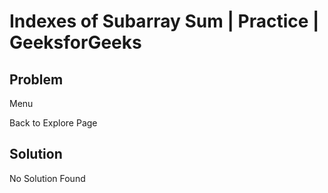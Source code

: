 # Indexes of Subarray Sum | Practice | GeeksforGeeks

## Problem

Menu

Back to Explore Page

## Solution

No Solution Found
